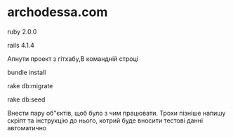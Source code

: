 archodessa.com
==============
ruby 2.0.0

rails 4.1.4

Апнути проект з гітхабу,В командній строці

bundle install

rake db:migrate

rake db:seed

Внести пару об"єктів, щоб було з чим працювати. Трохи пізніше напишу скріпт та інструкцію до нього, котрий буде вносити тестові данні автоматично
